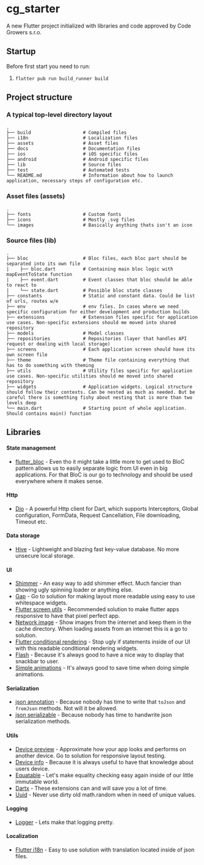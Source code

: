 # cg_starter

A new Flutter project initialized with libraries and code approved by Code Growers s.r.o.

## Startup

Before first start you need to run:
1) `flutter pub run build_runner build`

## Project structure

### A typical top-level directory layout

    .
    ├── build                   # Compiled files
    ├── i18n                    # Localization files
    ├── assets                  # Asset files
    ├── docs                    # Documentation files
    ├── ios                     # iOS specific files
    ├── android                 # Android specific files
    ├── lib                     # Source files
    ├── test                    # Automated tests
    └── README.md               # Information about how to launch application, necessary steps of configuration etc.

### Asset files (assets)

    .
    ├── fonts                   # Custom fonts
    ├── icons                   # Mostly .svg files
    └── images                  # Basically anything thats isn't an icon
    
### Source files (lib)

    .
    ├── bloc                    # Bloc files, each bloc part should be separated into its own file
    |    ├── bloc.dart          # Containing main bloc logic with mapEventToState function
    |    ├── event.dart         # Event classes that bloc should be able to react to
    |    └── state.dart         # Possible bloc state classes
    ├── constants               # Static and constant data. Could be list of urls, routes w/e
    ├── env                     # env files. In cases where we need specific configuration for either development and production builds
    ├── extensions              # Extension files specific for application use cases. Non-specific extensions should me moved into shared repository
    ├── models                  # Model classes
    ├── repositories            # Repositories (layer that handles API request or dealing with local storage)
    ├── screens                 # Each application screen should have its own screen file
    ├── theme                   # Theme file containing everything that has to do something with theming
    ├── utils                   # Utility files specific for application use cases. Non-specific utilities should me moved into shared repository
    ├── widgets                 # Application widgets. Logical structure should follow their contexts. Can be nested as much as needed. But be careful there is something fishy about nesting that is more than two levels deep
    └── main.dart               # Starting point of whole application. Should contains main() function

## Libraries

#### State management

- [flutter_bloc](https://pub.dev/packages/flutter_bloc) - Even tho it might take a little more to get used to BloC pattern allows us to easily separate logic from UI even in big applications. For that BloC is our go to technology and should be used everywhere where it makes sense.

#### Http

- [Dio](https://pub.dev/packages/dio) - A powerful Http client for Dart, which supports Interceptors, Global configuration, FormData, Request Cancellation, File downloading, Timeout etc.

#### Data storage

- [Hive](https://pub.dev/packages/hive) - Lightweight and blazing fast key-value database. No more unsecure local storage.

#### UI

- [Shimmer](https://pub.dev/packages/shimmer) - An easy way to add shimmer effect. Much fancier than showing ugly spinning loader or anything else.
- [Gap](https://pub.dev/packages/gap) - Go to solution for making layout more readable using easy to use whitespace widgets.
- [Flutter screen utils](https://pub.dev/packages/flutter_screenutil) - Recommended solution to make flutter apps responsive to have that pixel perfect app.
- [Network image](https://pub.dev/packages/cached_network_image) - Show images from the internet and keep them in the cache directory. When loading assets from an internet this is a go to solution.
- [Flutter conditional rendering](https://pub.dev/packages/flutter_conditional_rendering) - Stop ugly if statements inside of our UI with this readable conditional rendering widgets.
- [Flash](https://pub.dev/packages/flash) - Because it's always good to have a nice way to display that snackbar to user.
- [Simple animations](https://pub.dev/packages/simple_animations) - It's always good to save time when doing simple animations.

#### Serialization

- [json annotation](https://pub.dev/packages/json_annotation) - Because nobody has time to write that `toJson` and `fromJson` methods. Not will it be allowed.
- [json serializable](https://pub.dev/packages/json_serializable) - Because nobody has time to handwrite json serialization methods.

#### Utils 

- [Device preview](https://pub.dev/packages/device_preview) - Approximate how your app looks and performs on another device. Go to solution for responsive layout testing.
- [Device info](https://pub.dev/packages?q=device_info) - Because it is always useful to have that knowledge about users device.
- [Equatable](https://pub.dev/packages/equatable) - Let's make equality checking easy again inside of our little immutable world.
- [Dartx](https://pub.dev/packages/dartx) - These extensions can and will save you a lot of time.
- [Uuid](https://pub.dev/packages/uuid) - Never use dirty old math.random when in need of unique values.

#### Logging

- [Logger](https://pub.dev/packages/logger) - Lets make that logging pretty.

#### Localization

- [Flutter i18n](https://pub.dev/packages/flutter_i18n) - Easy to use solution with translation located inside of json files.
